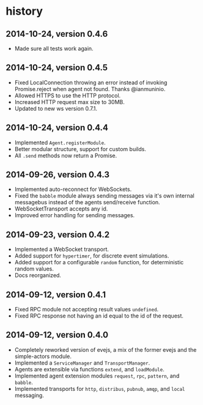 # history

## 2014-10-24, version 0.4.6

- Made sure all tests work again.

## 2014-10-24, version 0.4.5

- Fixed LocalConnection throwing an error instead of invoking Promise.reject
  when agent not found. Thanks @ianmuninio.
- Allowed HTTPS to use the HTTP protocol.
- Increased HTTP request max size to 30MB.
- Updated to new ws version 0.7.1.


## 2014-10-24, version 0.4.4

- Implemented `Agent.registerModule`.
- Better modular structure, support for custom builds.
- All `.send` methods now return a Promise.


## 2014-09-26, version 0.4.3

- Implemented auto-reconnect for WebSockets.
- Fixed the `babble` module always sending messages via it's own internal
  messagebus instead of the agents send/receive function.
- WebSocketTransport accepts any id.
- Improved error handling for sending messages.


## 2014-09-23, version 0.4.2

- Implemented a WebSocket transport.
- Added support for `hypertimer`, for discrete event simulations.
- Added support for a configurable `random` function, for deterministic random 
  values.
- Docs reorganized.


## 2014-09-12, version 0.4.1

- Fixed RPC module not accepting result values `undefined`.
- Fixed RPC response not having an id equal to the id of the request.


## 2014-09-12, version 0.4.0

- Completely reworked version of evejs, a mix of the former evejs and the 
  simple-actors module.
- Implemented a `ServiceManager` and `TransportManager`.
- Agents are extensible via functions `extend`, and `loadModule`. 
- Implemented agent extension modules `request`, `rpc`, `pattern`, and `babble`.
- Implemented transports for `http`, `distribus`, `pubnub`, `amqp`, and `local`
  messaging.
